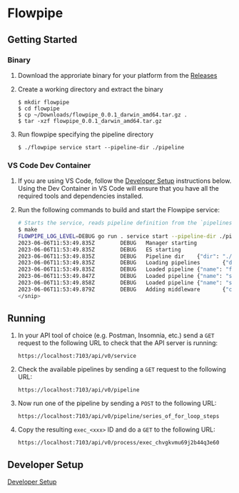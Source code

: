 # Flowpipe

## Getting Started

### Binary

1. Download the approriate binary for your platform from the [Releases](https://github.com/turbot/flowpipe/releases)

1. Create a working directory and extract the binary
    ```
    $ mkdir flowpipe
    $ cd flowpipe
    $ cp ~/Downloads/flowpipe_0.0.1_darwin_amd64.tar.gz .
    $ tar -xzf flowpipe_0.0.1_darwin_amd64.tar.gz
    ```

1. Run flowpipe specifying the pipeline directory
    ```
    $ ./flowpipe service start --pipeline-dir ./pipeline
    ```

### VS Code Dev Container

1. If you are using VS Code, follow the [Developer Setup](#developer-setup) instructions below. Using the Dev Container in VS Code will ensure that you have all the required tools and dependencies installed.

1. Run the following commands to build and start the Flowpipe service:
    ```bash
    # Starts the service, reads pipeline definition from the `pipelines` directory
    $ make
    FLOWPIPE_LOG_LEVEL=DEBUG go run . service start --pipeline-dir ./pipeline
    2023-06-06T11:53:49.835Z        DEBUG   Manager starting
    2023-06-06T11:53:49.835Z        DEBUG   ES starting
    2023-06-06T11:53:49.835Z        DEBUG   Pipeline dir    {"dir": "./pipeline"}
    2023-06-06T11:53:49.835Z        DEBUG   Loading pipelines       {"directory": "./pipeline"}
    2023-06-06T11:53:49.835Z        DEBUG   Loaded pipeline {"name": "for_loop_using_http_request_body_json", "file": "pipeline/for_loop_using_http_request_body_json.yaml"}
    2023-06-06T11:53:49.847Z        DEBUG   Loaded pipeline {"name": "series_of_for_loop_steps", "file": "pipeline/series_of_for_loop_steps.yaml"}
    2023-06-06T11:53:49.858Z        DEBUG   Loaded pipeline {"name": "simple_parallel", "file": "pipeline/simple_parallel.yaml"}
    2023-06-06T11:53:49.879Z        DEBUG   Adding middleware       {"count": "1"}    
    </snip>
    ```

## Running

1. In your API tool of choice (e.g. Postman, Insomnia, etc.) send a `GET` request to the following URL to check that the API server is running:
    ```
    https://localhost:7103/api/v0/service
    ``` 

1. Check the available pipelines by sending a `GET` request to the following URL:
    ```
    https://localhost:7103/api/v0/pipeline
    ```

1. Now run one of the pipeline by sending a `POST` to the following URL:
    ```
    https://localhost:7103/api/v0/pipeline/series_of_for_loop_steps
    ```

1. Copy the resulting `exec_<xxx>` ID and do a `GET` to the following URL:
    ```
    https://localhost:7103/api/v0/process/exec_chvgkvmu69j2b44q3e60
    ```

## Developer Setup

[Developer Setup](./docs/development-setup.md)




